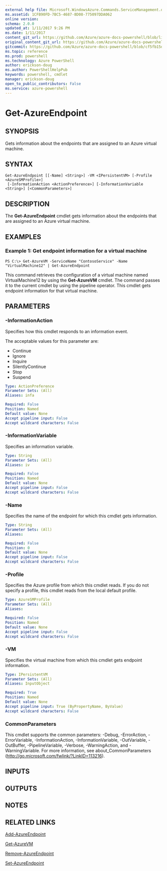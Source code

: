 ```yaml
---
external help file: Microsoft.WindowsAzure.Commands.ServiceManagement.dll-Help.xml
ms.assetid: 1CFB90FD-7BC5-4687-8D08-775097DDA062
online version: 
schema: 2.0.0
updated_at: 1/11/2017 9:26 PM
ms.date: 1/11/2017
content_git_url: https://github.com/Azure/azure-docs-powershell/blob/live/azureps-cmdlets-docs/ServiceManagement/Azure.Service/v3.3.0/Get-AzureEndpoint.md
original_content_git_url: https://github.com/Azure/azure-docs-powershell/blob/live/azureps-cmdlets-docs/ServiceManagement/Azure.Service/v3.3.0/Get-AzureEndpoint.md
gitcommit: https://github.com/Azure/azure-docs-powershell/blob/cf5fb15dcd1fe2c86458f47e1a11dc88817021fc/azureps-cmdlets-docs/ServiceManagement/Azure.Service/v3.3.0/Get-AzureEndpoint.md
ms.topic: reference
ms.prod: powershell
ms.technology: Azure PowerShell
author: erickson-doug
ms.author: PowerShellHelpPub
keywords: powershell, cmdlet
manager: erickson-doug
open_to_public_contributors: False
ms.service: azure-powershell
---
```


# Get-AzureEndpoint

## SYNOPSIS
Gets information about the endpoints that are assigned to an Azure virtual machine.

## SYNTAX

```
Get-AzureEndpoint [[-Name] <String>] -VM <IPersistentVM> [-Profile <AzureSMProfile>]
 [-InformationAction <ActionPreference>] [-InformationVariable <String>] [<CommonParameters>]
```

## DESCRIPTION
The **Get-AzureEndpoint** cmdlet gets information about the endpoints that are assigned to an Azure virtual machine.

## EXAMPLES

### Example 1: Get endpoint information for a virtual machine
```
PS C:\> Get-AzureVM -ServiceName "ContosoService" -Name "VirtualMachine12" | Get-AzureEndpoint
```

This command retrieves the configuration of a virtual machine named VirtualMachine12 by using the **Get-AzureVM** cmdlet.
The command passes it to the current cmdlet by using the pipeline operator.
This cmdlet gets endpoint information for that virtual machine.

## PARAMETERS

### -InformationAction
Specifies how this cmdlet responds to an information event.

The acceptable values for this parameter are:

- Continue
- Ignore
- Inquire
- SilentlyContinue
- Stop
- Suspend

```yaml
Type: ActionPreference
Parameter Sets: (All)
Aliases: infa

Required: False
Position: Named
Default value: None
Accept pipeline input: False
Accept wildcard characters: False
```

### -InformationVariable
Specifies an information variable.

```yaml
Type: String
Parameter Sets: (All)
Aliases: iv

Required: False
Position: Named
Default value: None
Accept pipeline input: False
Accept wildcard characters: False
```

### -Name
Specifies the name of the endpoint for which this cmdlet gets information.

```yaml
Type: String
Parameter Sets: (All)
Aliases: 

Required: False
Position: 0
Default value: None
Accept pipeline input: False
Accept wildcard characters: False
```

### -Profile
Specifies the Azure profile from which this cmdlet reads.
If you do not specify a profile, this cmdlet reads from the local default profile.

```yaml
Type: AzureSMProfile
Parameter Sets: (All)
Aliases: 

Required: False
Position: Named
Default value: None
Accept pipeline input: False
Accept wildcard characters: False
```

### -VM
Specifies the virtual machine from which this cmdlet gets endpoint information.

```yaml
Type: IPersistentVM
Parameter Sets: (All)
Aliases: InputObject

Required: True
Position: Named
Default value: None
Accept pipeline input: True (ByPropertyName, ByValue)
Accept wildcard characters: False
```

### CommonParameters
This cmdlet supports the common parameters: -Debug, -ErrorAction, -ErrorVariable, -InformationAction, -InformationVariable, -OutVariable, -OutBuffer, -PipelineVariable, -Verbose, -WarningAction, and -WarningVariable. For more information, see about_CommonParameters (http://go.microsoft.com/fwlink/?LinkID=113216).

## INPUTS

## OUTPUTS

## NOTES

## RELATED LINKS

[Add-AzureEndpoint](xref:ServiceManagement/Azure.Service/v3.3.0/Add-AzureEndpoint.md)

[Get-AzureVM](xref:ServiceManagement/Azure.Service/v3.3.0/Get-AzureVM.md)

[Remove-AzureEndpoint](xref:ServiceManagement/Azure.Service/v3.3.0/Remove-AzureEndpoint.md)

[Set-AzureEndpoint](xref:ServiceManagement/Azure.Service/v3.3.0/Set-AzureEndpoint.md)


